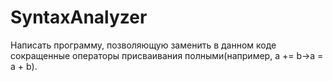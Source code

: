 # SyntaxAnalyzer

Написать программу, позволяющую заменить в данном коде сокращенные операторы присваивания полными(например, а += b->a = a + b).
